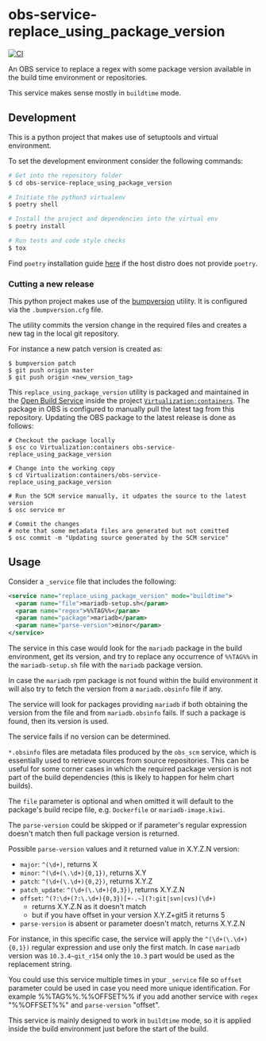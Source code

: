 # obs-service-replace_using_package_version

[![CI](https://github.com/openSUSE/obs-service-replace_using_package_version/actions/workflows/ci.yml/badge.svg)](https://github.com/openSUSE/obs-service-replace_using_package_version/actions/workflows/ci.yml)

An OBS service to replace a regex with some package version available
in the build time environment or repositories.

This service makes sense mostly in `buildtime` mode.

## Development

This is a python project that makes use of setuptools and virtual environment.

To set the development environment consider the following commands:

```bash
# Get into the repository folder
$ cd obs-service-replace_using_package_version

# Initiate the python3 virtualenv
$ poetry shell

# Install the project and dependencies into the virtual env
$ poetry install

# Run tests and code style checks
$ tox
```
Find `poetry` installation guide [here](https://python-poetry.org/docs/#installation)
if the host distro does not provide `poetry`.

### Cutting a new release

This python project makes use of the
[bumpversion](https://pypi.org/project/bumpversion/) utility. It is configured
via the `.bumpversion.cfg` file.

The utility commits the version change in the required files and creates a new
tag in the local git repository.

For instance a new patch version is created as:

```ShellSession
$ bumpversion patch
$ git push origin master
$ git push origin <new_version_tag>
```

This `replace_using_package_version` utility is packaged and maintained in the
[Open Build Service](https://build.opensuse.org) inside the project
[`Virtualization:containers`](https://build.opensuse.org/package/show/Virtualization:containers/obs-service-replace_using_package_version). The
package in OBS is configured to manually pull the latest tag from this
repository. Updating the OBS package to the latest release is done as follows:

```ShellSession
# Checkout the package locally
$ osc co Virtualization:containers obs-service-replace_using_package_version

# Change into the working copy
$ cd Virtualization:containers/obs-service-replace_using_package_version

# Run the SCM service manually, it udpates the source to the latest version
$ osc service mr

# Commit the changes
# note that some metadata files are generated but not comitted
$ osc commit -m "Updating source generated by the SCM service"
```

## Usage

Consider a `_service` file that includes the following:

```xml
<service name="replace_using_package_version" mode="buildtime">
  <param name="file">mariadb-setup.sh</param>
  <param name="regex">%%TAG%%</param>
  <param name="package">mariadb</param>
  <param name="parse-version">minor</param>
</service>
```

The service in this case would look for the `mariadb` package in the build
environment, get its version, and try to replace any occurrence of `%%TAG%%`
in the `mariadb-setup.sh` file with the `mariadb` package version.

In case the `mariadb` rpm package is not found within the build environment
it will also try to fetch the version from a `mariadb.obsinfo` file if any.

The service will look for packages providing `mariadb` if both obtaining the
version from the file and from `mariadb.obsinfo` fails. If such a package is
found, then its version is used.

The service fails if no version can be determined.

`*.obsinfo` files are metadata files produced by the `obs_scm` service, which
is essentially used to retrieve sources from source repositories. This can be
useful for some corner cases in which the required package version is not part
of the build dependencies (this is likely to happen for helm chart builds).

The `file` parameter is optional and when omitted it will default to the
package's build recipe file, e.g. `Dockerfile` or `mariadb-image.kiwi`.

The `parse-version` could be skipped or if parameter's regular expression
doesn't match then full package version is returned.

Possible `parse-version` values and it returned value in X.Y.Z.N version:

* `major`: `^(\d+)`, returns X
* `minor`: `^(\d+(\.\d+){0,1})`, returns X.Y
* `patch`: `^(\d+(\.\d+){0,2})`, returns X.Y.Z
* `patch_update`: `^(\d+(\.\d+){0,3})`, returns X.Y.Z.N
* `offset`: `^(?:\d+(?:\.\d+){0,3})[+-.~](?:git|svn|cvs)(\d+)`
  * returns X.Y.Z.N as it doesn't match
  * but if you have offset in your version X.Y.Z+git5 it returns 5
* `parse-version` is absent or parameter doesn't match, returns X.Y.Z.N

For instance, in this specific case, the service will apply the
`^(\d+(\.\d+){0,1})` regular expression and use only the first match.
In case `mariadb` version was `10.3.4~git_r154` only the `10.3` part would be
used as the replacement string.

You could use this service multiple times in your `_service` file so `offset`
parameter could be used in case you need more unique identification.
For example %%TAG%%.%%OFFSET%% if you add another service with `regex` "%%OFFSET%%"
and `parse-version` "offset".

This service is mainly designed to work in `buildtime` mode, so it is applied
inside the build environment just before the start of the build.
